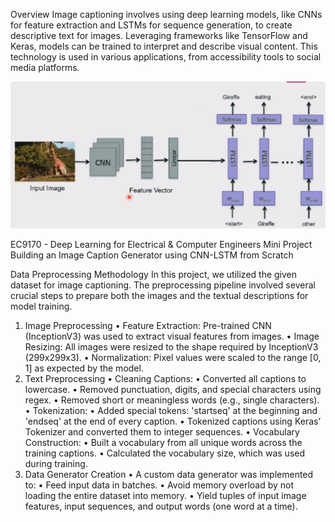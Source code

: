 Overview
Image captioning involves using deep learning models, like CNNs for feature extraction and LSTMs for sequence generation, to create descriptive text for images. Leveraging frameworks like TensorFlow and Keras, models can be trained to interpret and describe visual content. This technology is used in various applications, from accessibility tools to social media platforms.

![image](https://github.com/karenthiran/Image_Caption_Generator/blob/a63168266ae85c167d1020df30d7765003be3634/image.png)

EC9170 - Deep Learning for Electrical & Computer Engineers 
Mini Project
Building an Image Caption Generator using CNN-LSTM from Scratch

Data Preprocessing Methodology
In this project, we utilized the given dataset for image captioning. The preprocessing pipeline involved several crucial steps to prepare both the images and the textual descriptions for model training.
1. Image Preprocessing
  • Feature Extraction: Pre-trained CNN (InceptionV3) was used to extract visual features from images.
  •	Image Resizing: All images were resized to the shape required by InceptionV3 (299x299x3).
  •	Normalization: Pixel values were scaled to the range [0, 1] as expected by the model.
2. Text Preprocessing
  •	Cleaning Captions:
    •	Converted all captions to lowercase.
    •	Removed punctuation, digits, and special characters using regex.
    •	Removed short or meaningless words (e.g., single characters).
  •	Tokenization:
    •	Added special tokens: 'startseq' at the beginning and 'endseq' at the end of every caption.
    •	Tokenized captions using Keras’ Tokenizer and converted them to integer sequences.
    •	Vocabulary Construction:
    •	Built a vocabulary from all unique words across the training captions.
    •	Calculated the vocabulary size, which was used during training.
3. Data Generator Creation
  •	A custom data generator was implemented to:
    •	Feed input data in batches.
    •	Avoid memory overload by not loading the entire dataset into memory.
    •	Yield tuples of input image features, input sequences, and output words (one word at a time).


